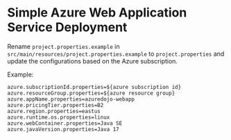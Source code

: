 # Simple Azure Web Application Service Deployment

Rename `project.properties.example` in `src/main/resources/project.properties.example` to `project.properties` and update the configurations based on the Azure subscription.

Example:

```
azure.subscriptionId.properties=${azure subscription id}
azure.resourceGroup.properties=${azure resource group}
azure.appName.properties=azuredojo-webapp
azure.pricingTier.properties=B2
azure.region.properties=eastus
azure.runtime.os.properties=linux
azure.webContainer.properties=Java SE
azure.javaVersion.properties=Java 17
```
